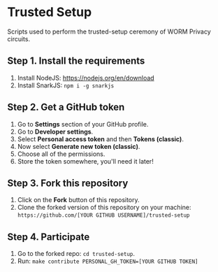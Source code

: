 # Trusted Setup

Scripts used to perform the trusted-setup ceremony of WORM Privacy circuits.

## Step 1. Install the requirements

1. Install NodeJS: https://nodejs.org/en/download
2. Install SnarkJS: `npm i -g snarkjs`

## Step 2. Get a GitHub token

1. Go to **Settings** section of your GitHub profile.
2. Go to **Developer settings**.
3. Select **Personal access token** and then **Tokens (classic)**.
4. Now select **Generate new token (classic)**.
5. Choose all of the permissions.
6. Store the token somewhere, you'll need it later!

## Step 3.  Fork this repository

1. Click on the **Fork** button of this repository.
2. Clone the forked version of this repository on your machine: `https://github.com/[YOUR GITHUB USERNAME]/trusted-setup`

## Step 4. Participate

1. Go to the forked repo: `cd trusted-setup`.
2. Run: `make contribute PERSONAL_GH_TOKEN=[YOUR GITHUB TOKEN]`
